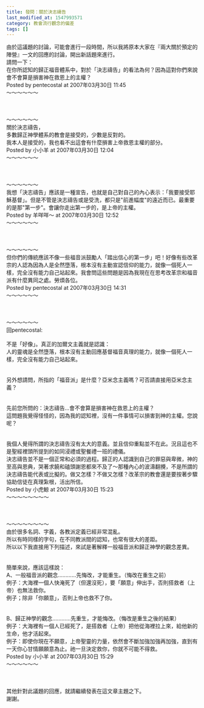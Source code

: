 ```yaml
---
title: 發問：關於決志禱告
last_modified_at: 1547993571
category: 教會流行觀念的偏差
tags: []
---
```


由於這議題的討論，可能會進行一段時間，所以我將原本大家在『兩大關於預定的陣營』一文的回應的討論，開出新話題來進行。<br><!--more-->請問一下：<br>在你所認知的歸正福音體系中，對於「決志禱告」的看法為何？因為這對你們來說會不會算是損害神在救恩上的主權？<br>Posted by pentecostal at 2007年03月30日 11:45 <br>～～～～～～<br><br><br><br>～～～～～～<br>關於決志禱告，<br>多數歸正神學體系的教會是接受的，少數是反對的。<br>我本人是接受的，我也看不出這會有什麼損害上帝救恩主權的部分。<br>Posted by 小小羊 at 2007年03月30日 12:04 <br>～～～～～～<br><br><br><br>～～～～～～<br>我想「決志禱告」應該是一種宣告，也就是自己對自己的內心表示：「我要接受耶穌基督」。但是不管是決志禱告或是受洗，都只是"前進幅度"的遠近而已。最重要的是那"第一步"。會讓你走出第一步的，是上帝的主權。<br>Posted by 羊咩咩～ at 2007年03月30日 12:52 <br>～～～～～～<br><br><br><br>～～～～～～<br>但你們的傳統應該不像一些福音派鼓勵人「踏出信心的第一步」吧！好像有些改革宗的人認為因為人是全然墮落，根本沒有主動宣認信仰的能力，就像一個死人一樣，完全沒有能力自己站起來。我會問這些問題是因為我現在在思考改革宗和福音派有什麼異同之處。勞煩各位。<br>Posted by pentecostal at 2007年03月30日 14:31 <br>～～～～～～<br><br><br><br>～～～～～～<br>回pentecostal:<br><br>不是「好像」。真正的加爾文主義就是認識：<br>人的靈魂是全然墮落，根本沒有主動回應基督福音真理的能力，就像一個死人一樣，完全沒有能力自己站起來。<br><br><br>另外想請問，所指的「福音派」是什麼？亞米念主義嗎？可否請直接用亞米念主義？<br><br><br>先前您所問的：決志禱告...會不會算是損害神在救恩上的主權？<br>這問題我覺得怪怪的，因為我的認知裡，沒有一件事情可以損害到神的主權。您說呢？<br><br><br>我個人覺得所謂的決志禱告沒有太大的意義。並且信仰重點並不在此。況且這也不是聖經裡頭所提到的如同浸禮或聖餐禮一班的禮儀。<br>決志禱告並不是一個正常和必須的過程。歸正的人認識到自己的罪惡與卑微，神的至高與恩典，哭著求饒和磕頭謝恩都來不及了～那種內心的波濤翻攪，不是所謂的決志禱告能代表或比擬的。做又怎樣？不做又怎樣？改革宗的教會還是要按著步驟協助信徒在真理紮根，活出所信。<br>Posted by 小虎鯨 at 2007年03月30日 15:23 <br>～～～～～～～～<br><br><br><br>～～～～～～～～<br>由於很多名詞、字義，各教派定義已經非常混亂。<br>所以有時同樣的字句，在不同教派間的認知，也常有很大的差距。<br>所以以下我直接用下列描述，來試是著解釋一般福音派和歸正神學的觀念差異。<br><br><br>簡單來說，應該這樣說：<br>A、一般福音派的觀念…………先悔改，才能重生。（悔改在重生之前）<br>例子：大海裡一個人快淹死了（但還沒死），要「願意」伸出手，否則搭救者（上帝）也無法救你。<br>例子；除非「你願意」，否則上帝也救不了你。<br><br><br>B、歸正神學的觀念…………先重生，才能悔改。（悔改是重生之後的結果）<br>例子：大海裡有一個人已經死了，是搭救者（上帝）把他從海裡拉上來，給他新的生命，他才活起來。<br>例子：即使你現在不願意，上帝聖靈的力量，依然會不斷加強加強再加強，直到有一天你心甘情願願意為止。祂一旦決定救你，你就不可能不得救。<br>Posted by 小小羊 at 2007年03月30日 15:29 <br>～～～～～～<br><br><br><br>其他針對此議題的回應，就請繼續發表在這文章主題之下。<br>謝謝。<br>
